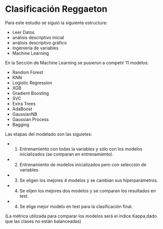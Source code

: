 # Clasificación Reggaeton

Para este estudio se siguió la siguiente estructura:

- Leer Datos 
- análisis descriptivo inicial
- análisis descriptivo gráfico
- Ingeniería de variables
- Machine Learning

En la Sección de Machine Learning se pusieron a competir 11 modelos:

- Random Forest
- KNN
- Logistic Regression
- XGB
- Gradient Boosting
- SVC
- Extra Trees
- AdaBoost
- GaussianNB
- Gaussian Process
- Bagging

Las etapas del modelado son las siguietes:

- 1) Entrenamiento con todas la variables y sólo con los modelos inicializados (se comparan en entrenamiento).
- 2) Entrenamiento de modelos inicializados pero con selección de variables. 
- 3) Se eligen los mejores 4 modelos y se cambian sus hiperparámetros.
- 4) Se elijen los mejores dos modelos y se comparan los resultados en test. 
- 4) Se elige mejor modelo en test para la clasificación final.

(La métrica utilizada para comparar los modelos será el índice Kappa,dado que las clases no están balanceadas)
